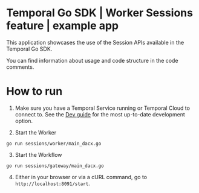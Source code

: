 # Temporal Go SDK | Worker Sessions feature | example app

This application showcases the use of the Session APIs available in the Temporal Go SDK.

You can find information about usage and code structure in the code comments.

# How to run

1. Make sure you have a Temporal Service running or Temporal Cloud to connect to.
See the [Dev guide](https://docs.temporal.io/application-development/foundations#run-a-development-temporal-service) for the most up-to-date development option.

2. Start the Worker

```
go run sessions/worker/main_dacx.go
```

3. Start the Workflow

```
go run sessions/gateway/main_dacx.go
```

4. Either in your browser or via a cURL command, go to `http://localhost:8091/start`.
